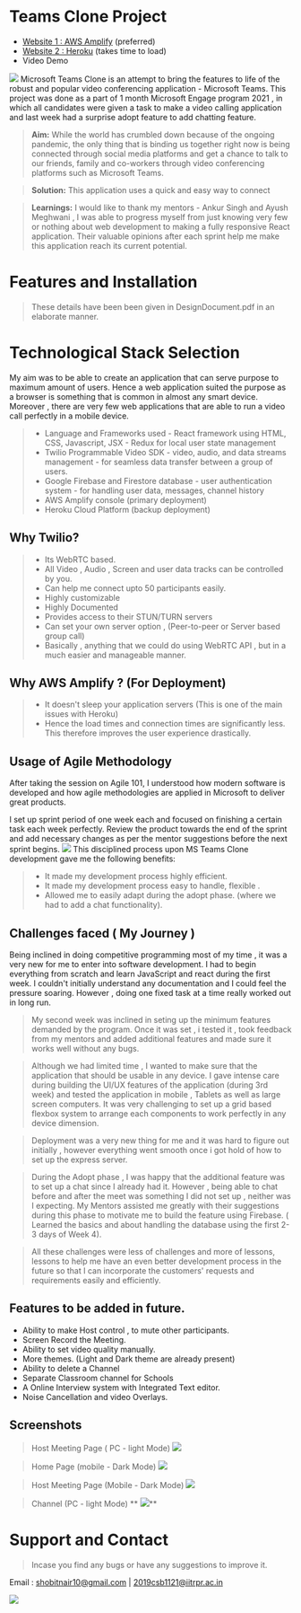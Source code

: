 # Teams Clone Project
- [Website 1 : AWS Amplify](https://main.d2elfmh3h63jsw.amplifyapp.com/) (preferred)
- [Website 2 : Heroku](https://teamsclone2021.herokuapp.com/) (takes time to load)
- Video Demo

**![](https://lh5.googleusercontent.com/Okcu5cVZRIjzOgxEByHniitcHUl3C7NOSuV3URodHa3V7bvcg1b4NPgvI_m2jiWgiTu58cWPYBeNgnLoj4jZ-5W3chYbnNQOIOIPT-KOkiDIP-XzI2eG_60KcfZH9-Akn4eoashb)**
Microsoft Teams Clone is an attempt to bring the features to life of the robust and popular video conferencing application - Microsoft Teams. 
This project was done as a part of 1 month Microsoft Engage program 2021 , in which all candidates were given a task to make a video calling application and last week had a surprise adopt feature to add chatting feature.

>**Aim:**  While the world has crumbled down because of the ongoing pandemic, the only thing that is binding us together right now is being connected through social media platforms and get a chance to talk to our friends, family and co-workers through video conferencing platforms such as Microsoft Teams.

>**Solution:**  This application uses a quick and easy way to connect 

>**Learnings:**  I would like to thank my mentors - Ankur Singh and Ayush Meghwani ,  I was able to progress myself from just knowing very few or nothing about web development to making a fully responsive React application. Their valuable opinions after each sprint help me make this application reach its current potential.

# Features and Installation

>These details have been been given in  DesignDocument.pdf in an elaborate manner.


# Technological Stack Selection
My aim was to be able to create an application that can serve purpose to maximum amount of users. Hence a web application suited the purpose as a browser is something that is common in almost any smart device. Moreover  , there are very few web applications that are able to run a video call perfectly in a mobile device.
>-   Language and Frameworks used
    -   React framework using HTML, CSS, Javascript, JSX
    -   Redux for local user state management
>-   Twilio Programmable Video SDK
    -   video, audio, and data streams management
    -   for seamless data transfer between a group of users.
>-   Google Firebase and Firestore database
    -   user authentication system
    -   for handling user data, messages, channel history
>-   AWS Amplify console (primary deployment)
>-   Heroku Cloud Platform (backup deployment)

## Why Twilio?

 >- Its WebRTC based.
 >- All Video , Audio , Screen and user data tracks can be controlled by you.
 >- Can help me connect upto 50 participants easily.
 >- Highly customizable
 >- Highly Documented
 >- Provides access to their STUN/TURN servers
 >- Can set your own server option , (Peer-to-peer or Server based group call)
 >- Basically  , anything that we could do using WebRTC API , but in a much easier and manageable manner.

 ## Why AWS Amplify ? (For Deployment)
 

 >- It doesn't sleep your application servers (This is one of the main issues with Heroku) 
 >- Hence the load times and connection times are significantly less. This therefore improves the user experience drastically.

## Usage of Agile Methodology

After taking the session on Agile 101, I understood how modern software is developed and how agile methodologies are applied in Microsoft to deliver great products.

I set up  sprint period of one week each and focused on finishing a certain task each week perfectly. Review the product towards the end of the sprint and add necessary changes as per the mentor suggestions before the next sprint begins.
**![](https://lh4.googleusercontent.com/d-y5hISukg_ITiy7i8IIlFqW9PSInDOhvjyk7Z608DWOMZtn2rQe3rDqvffYKyfdvujPl0sCYn-GBO7rIsLgVwy8qgIHJZDaHHH_Izj7vsHYzKQKKPqo7iU7Ng8mMerzTYK8L3Lt)**
This disciplined process upon MS Teams Clone development gave me the following benefits:

>-   It made my development process  highly efficient.
>-   It made my development process easy to handle, flexible .
>- Allowed me to easily adapt during the adopt phase. (where we had to add a chat functionality).

## Challenges faced ( My Journey )

Being inclined in doing competitive programming most of my time  , it was a very new for me to enter into software development. I had to begin everything from scratch and learn JavaScript and react during the first week. I couldn't initially understand any documentation and I could feel the pressure soaring. However , doing one fixed task at a time really worked out in long run.

>My second week was inclined in seting up the minimum features demanded by the program. Once it was set , i tested it , took feedback from my mentors and added additional features and made sure it works well without any bugs.

>Although we had limited time , I wanted to  make sure that the application that should be usable in any device. I gave intense care during building the UI/UX features of the application (during 3rd week) and tested the application in mobile , Tablets as well as large screen computers. It was very challenging to set up a grid based flexbox system to arrange each components to work perfectly in any device dimension.

>Deployment was a very new thing for me and it was hard to figure out initially , however everything went smooth once i got hold of how to set up the express server.

>During the Adopt phase , I was happy that the additional feature was to set up a chat since I already had it. However , being able to chat before and after the meet was something I did not set up , neither was I expecting.
My Mentors assisted me greatly with their suggestions during this phase to motivate me to build the feature using Firebase. ( Learned the basics and about handling the database  using the first 2-3 days of Week 4).

>All these challenges were less of challenges and more of lessons, lessons to help me have an even better development process in the future so that I can incorporate the customers' requests and requirements easily and efficiently. 

## Features to be added in future.

 - Ability to make Host control , to mute other participants.
 - Screen Record the Meeting.
 - Ability to set video quality manually.
 - More themes. (Light and Dark theme are already present)
 - Ability to delete a Channel
 - Separate Classroom channel for Schools
 - A Online Interview system with Integrated Text editor.
 - Noise Cancellation and video Overlays.

## Screenshots

>Host Meeting Page ( PC - light Mode)
**![](https://lh5.googleusercontent.com/rGNVWLfe3aTwSetW-66qusJDy8fWmhBhB9Fvi6jimZGPwxCi_QcUxyfgFinOvNZqSB-zEXlrJ7ywgtg5OHHxCyUhhZ5_uRNMgGJkNNmy_7fljk3Fzxl-YOIsqZeO016eaa2eWH-E)**

>Home Page (mobile - Dark Mode)
**![](https://lh4.googleusercontent.com/XhFO7nuPzjUpGUzEHC8Aximbne37-gnQ8gM3zvnIc_Im0l71WuOOlbBVq3BD5-pNhF1mLs_kWdk0jqS0X-pta6Vo6TGGAelJb-QzER9OP0fCV7gxAjZY-IIQQFhc4AL4cLL_PB2-)**

>Host Meeting Page (Mobile - Dark Mode)
**![](https://lh6.googleusercontent.com/1xPiVV2QxQ_yt3UORDRKfygTuifxzEDZWF_FA5XMX6OcstsM1EvCIq9JUlt5RKq5KQ_X4nqC6WC_g5mE8QcL3Ux28cw7ppkztspu3rmVB9qN7EY7qW0DTPfhhV4Nlulr-xUKOfEj)**

>Channel (PC - light Mode)
**
![](https://lh4.googleusercontent.com/zIkH6Q0sKGq0lipxWkzVhdcl-PRhAmFPcHqjYAJlcyXKJo33TmQs9n6aK4wSV7tprx_-fJLR0Loi3BiVFvJTOvlKaqMcXayUA9NvVUaGrpS_i4MuznT35-Lnjx_Z7QSyrRP-Sy_Y)**
# Support and Contact
>Incase you find any bugs or have any suggestions to improve it.

Email : shobitnair10@gmail.com | 2019csb1121@iitrpr.ac.in


**![](https://lh5.googleusercontent.com/qBolOl1dbP-lruf6-3RgB9MIFwuQqv2jRk7sacYeh--YxSljr0QJPBTmVMFVAAam8dwrUt1yB3hrysDfQmN1_v49-4uH84lpZZ40oA4KuxGeJwQcIhRo6_lpPSSerBLGYWa6_N67)**
